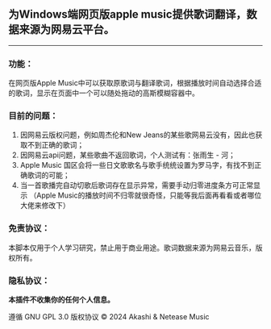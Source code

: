 ## 为Windows端网页版apple music提供歌词翻译，数据来源为网易云平台。

***

### 功能：
在网页版Apple Music中可以获取原歌词与翻译歌词，根据播放时间自动选择合适的歌词，显示在页面中一个可以随处拖动的高斯模糊容器中。

### 目前的问题：
1. 因网易云版权问题，例如周杰伦和New Jeans的某些歌网易云没有，因此也获取不到正确的歌词；
2. 因网易云api问题，某些歌曲不返回歌词，个人测试有：张雨生 - 河；
3. Apple Music 国区会将一些日文歌歌名与歌手统统设置为罗马字，有找不到正确歌词的可能；
4. 当一首歌播完自动切歌后歌词存在显示异常，需要手动归零进度条方可正常显示
（Apple Music的播放时间不归零就很奇怪，只能等我后面再看看或者哪位大佬来修改下）

### 免责协议：
本脚本仅用于个人学习研究，禁止用于商业用途。歌词数据来源为网易云音乐，版权所有。

### 隐私协议：
**本插件不收集你的任何个人信息。**

遵循 GNU GPL 3.0 版权协议
&copy; 2024 Akashi & Netease Music
